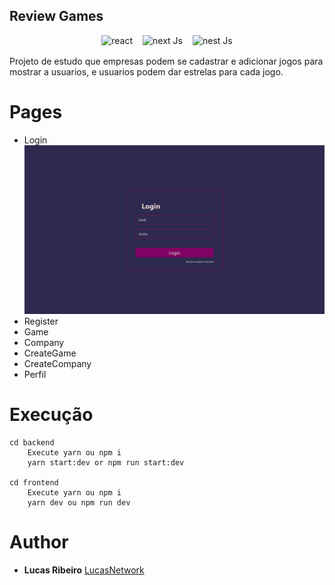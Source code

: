 ## Review Games

<div style="display:flex;align-items:center;justify-content:center;width:100%;margin:16px 0">
<img src="https://img.shields.io/badge/React-20232A?style=for-the-badge&logo=react&logoColor=61DAFB" alt="react"/>
<img src="https://img.shields.io/badge/Next js-20232A?style=for-the-badge&logo=Next.js&logoColor=#fff" alt="next Js" style="margin:0 16px"/>
<img src="https://img.shields.io/badge/Nest js-20232A?style=for-the-badge&logo=NestJS&logoColor=#E0234E" alt="nest Js"/>
</div>

Projeto de estudo que empresas podem se cadastrar e adicionar jogos para mostrar a usuarios, e usuarios podem dar estrelas para cada jogo.


# Pages
* Login
![](.Github/imgs/login.png)
* Register
* Game
* Company
* CreateGame
* CreateCompany
* Perfil

# Execução
```
cd backend
    Execute yarn ou npm i
    yarn start:dev or npm run start:dev

cd frontend
    Execute yarn ou npm i
    yarn dev ou npm run dev
```

# Author
* **Lucas Ribeiro** [LucasNetwork](https://github.com/LucasNetwork)